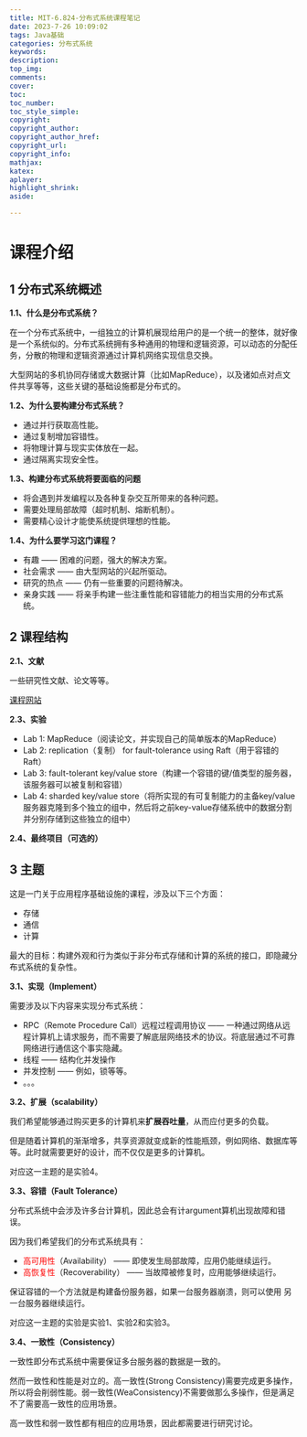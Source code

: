 ```yaml
---
title: MIT-6.824-分布式系统课程笔记
date: 2023-7-26 10:09:02
tags: Java基础
categories: 分布式系统
keywords:
description:
top_img:
comments:
cover:
toc:
toc_number:
toc_style_simple:
copyright:
copyright_author:
copyright_author_href:
copyright_url:
copyright_info:
mathjax:
katex:
aplayer:
highlight_shrink:
aside:

---
```


<meta name="referrer" content="no-referrer"/>

# 课程介绍

## **1 分布式系统概述**

**1.1、什么是分布式系统？**

在一个分布式系统中，一组独立的计算机展现给用户的是一个统一的整体，就好像是一个系统似的。分布式系统拥有多种通用的物理和逻辑资源，可以动态的分配任务，分散的物理和逻辑资源通过计算机网络实现信息交换。

大型网站的多机协同存储或大数据计算（比如MapReduce），以及诸如点对点文件共享等等，这些关键的基础设施都是分布式的。

**1.2、为什么要构建分布式系统？**

- 通过并行获取高性能。
- 通过复制增加容错性。
- 将物理计算与现实实体放在一起。
- 通过隔离实现安全性。

**1.3、构建分布式系统将要面临的问题**

- 将会遇到并发编程以及各种复杂交互所带来的各种问题。
- 需要处理局部故障（超时机制、熔断机制）。
- 需要精心设计才能使系统提供理想的性能。

**1.4、为什么要学习这门课程？**

- 有趣 —— 困难的问题，强大的解决方案。
- 社会需求 —— 由大型网站的兴起所驱动。
- 研究的热点 —— 仍有一些重要的问题待解决。
- 亲身实践 —— 将亲手构建一些注重性能和容错能力的相当实用的分布式系统。

## **2 课程结构**

**2.1、文献**

一些研究性文献、论文等等。

[课程网站](https://pdos.csail.mit.edu/6.824/schedule.html)

**2.3、实验**

- Lab 1: MapReduce（阅读论文，并实现自己的简单版本的MapReduce）
- Lab 2: replication（复制） for fault-tolerance using Raft（用于容错的Raft）
- Lab 3: fault-tolerant key/value store（构建一个容错的键/值类型的服务器，该服务器可以被复制和容错）
- Lab 4: sharded key/value store（将所实现的有可复制能力的主备key/value服务器克隆到多个独立的组中，然后将之前key-value存储系统中的数据分割并分别存储到这些独立的组中）

**2.4、最终项目（可选的）**

## **3 主题**

这是一门关于应用程序基础设施的课程，涉及以下三个方面：

- 存储
- 通信
- 计算

最大的目标：构建外观和行为类似于非分布式存储和计算的系统的接口，即隐藏分布式系统的复杂性。

**3.1、实现（Implement）**

需要涉及以下内容来实现分布式系统：

- RPC（Remote Procedure Call）远程过程调用协议 —— 一种通过网络从远程计算机上请求服务，而不需要了解底层网络技术的协议。将底层通过不可靠网络进行通信这个事实隐藏。
- 线程 —— 结构化并发操作
- 并发控制 —— 例如，锁等等。
- 。。。

**3.2、扩展（scalability）**

我们希望能够通过购买更多的计算机来**扩展吞吐量**，从而应付更多的负载。

但是随着计算机的渐渐增多，共享资源就变成新的性能瓶颈，例如网络、数据库等等。此时就需要更好的设计，而不仅仅是更多的计算机。

对应这一主题的是实验4。

**3.3、容错（Fault Tolerance）**

分布式系统中会涉及许多台计算机，因此总会有计argument算机出现故障和错误。

因为我们希望我们的分布式系统具有：

- <font color='red'>高可用性</font>（Availability） —— 即使发生局部故障，应用仍能继续运行。
- <font color='red'>高恢复性</font>（Recoverability） —— 当故障被修复时，应用能够继续运行。

保证容错的一个方法就是构建备份服务器，如果一台服务器崩溃，则可以使用 另一台服务器继续运行。

对应这一主题的实验是实验1、实验2和实验3。

**3.4、一致性（Consistency）**

一致性即分布式系统中需要保证多台服务器的数据是一致的。

然而一致性和性能是对立的。高一致性(Strong Consistency)需要完成更多操作，所以将会削弱性能。弱一致性(WeaConsistency)不需要做那么多操作，但是满足不了需要高一致性的应用场景。

高一致性和弱一致性都有相应的应用场景，因此都需要进行研究讨论。



























